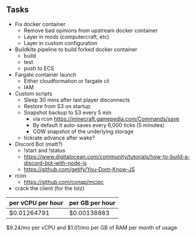 ## Tasks

- Fix docker container
  - Remove bad opinions from upstream docker container
  - Layer in mods (computercraft, etc)
  - Layer  in custom configuration
- Buildkite pipeline to build forked docker container
  - build
  - test
  - push to ECS
- Fargate container launch
  - Either cloudformation or fargate cli
  - IAM
- Custom scripts
  - Sleep 30 mins after last player disconnects
  - Restore from S3 on startup
  - Snapshot backup to S3 every 5 min
    - via rcon https://minecraft.gamepedia.com/Commands/save
    - By default it auto-saves every 6,000 ticks (5 minutes)
    - COW snapshot of the underlying storage
  - tickrate advance after wake?
- Discord Bot (matt?)
  - !start and !status
  - https://www.digitalocean.com/community/tutorials/how-to-build-a-discord-bot-with-node-js
  - https://github.com/getify/You-Dont-Know-JS
- rcon
  - https://github.com/conqp/mcipc
- crack the client (for the lolz)

| per vCPU per hour | per GB per hour |
| ----------------- | --------------- |
| $0.01264791       | $0.00138883     |

$9.24/mo per vCPU and $1.01/mo per GB of RAM per month of usage